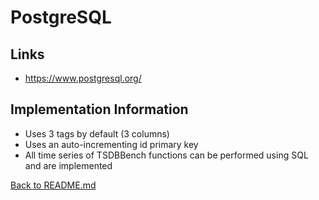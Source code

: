 # PostgreSQL

## Links

* https://www.postgresql.org/

## Implementation Information

* Uses 3 tags by default (3 columns)
* Uses an auto-incrementing id primary key
* All time series of TSDBBench functions can be performed using SQL and are implemented

[Back to README.md](../../README.md)
